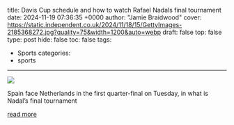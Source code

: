 title: Davis Cup schedule and how to watch Rafael Nadals final tournament
date: 2024-11-19 07:36:35 +0000
author: "Jamie Braidwood"
cover: https://static.independent.co.uk/2024/11/18/15/GettyImages-2185368272.jpg?quality=75&width=1200&auto=webp
draft: false
top: false
type: post
hide: false
toc: false
tags:
  - Sports
categories:
  - sports
---

![](https://static.independent.co.uk/2024/11/18/15/GettyImages-2185368272.jpg?quality=75&width=1200&auto=webp)

Spain face Netherlands in the first quarter-final on Tuesday, in what is Nadal’s final tournament

[read more](https://www.independent.co.uk/sport/tennis/davis-cup-tv-channel-schedule-times-spain-b2649561.html)
